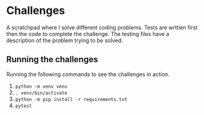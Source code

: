 # Challenges

A scratchpad where I solve different coding problems. Tests are wrttien first then the code to complete the challenge. The testing files have a description of the problem trying to be solved.

## Running the challenges

Running the following commands to see the challenges in action.

1. `python -m venv venv`
2. `. venv/bin/activate`
3. `python -m pip install -r requirements.txt`
4. `pytest`
